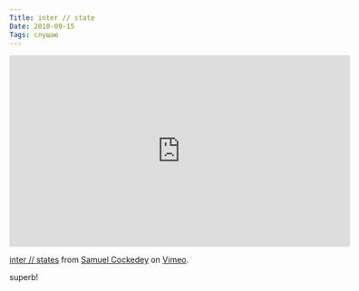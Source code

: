 ```yaml
---
Title: inter // state
Date: 2010-09-15
Tags: слушаю
---
```


<div class="text"><p><iframe src="http://player.vimeo.com/video/14692378" width="601" height="338" frameborder="0"></iframe></p><p><a href="http://vimeo.com/14692378">inter // states</a> from <a href="http://vimeo.com/user1535794">Samuel Cockedey</a> on <a href="http://vimeo.com">Vimeo</a>.</p>
<p>superb!</p></div>
